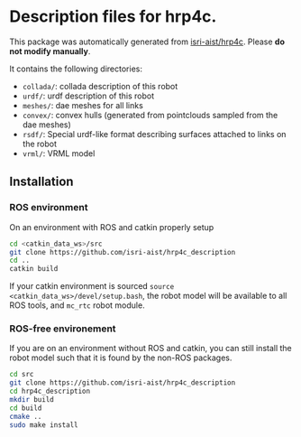 # Description files for hrp4c. 

This package was automatically generated from [isri-aist/hrp4c](https://github.com/isri-aist/hrp4c). Please **do not modify manually**.

It contains the following directories:
- `collada/`: collada description of this robot
- `urdf/`: urdf description of this robot
- `meshes/`: dae meshes for all links
- `convex/`: convex hulls (generated from pointclouds sampled from the dae meshes)
- `rsdf/`: Special urdf-like format describing surfaces attached to links on the robot
- `vrml/`: VRML model

## Installation

### ROS environment

On an environment with ROS and catkin properly setup

```sh
cd <catkin_data_ws>/src
git clone https://github.com/isri-aist/hrp4c_description 
cd ..
catkin build
```

If your catkin environment is sourced `source <catkin_data_ws>/devel/setup.bash`, the robot model will be available to all ROS tools, and `mc_rtc` robot module. 

### ROS-free environement

If you are on an environment without ROS and catkin, you can still install the robot model such that it is found by the non-ROS packages.

```sh
cd src
git clone https://github.com/isri-aist/hrp4c_description
cd hrp4c_description
mkdir build
cd build
cmake ..
sudo make install
```
